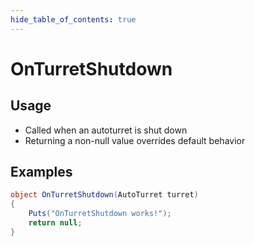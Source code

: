 ```yaml
---
hide_table_of_contents: true
---
```


# OnTurretShutdown

## Usage

* Called when an autoturret is shut down
* Returning a non-null value overrides default behavior

## Examples

```csharp title=""
object OnTurretShutdown(AutoTurret turret)
{
    Puts("OnTurretShutdown works!");
    return null;
}
```
